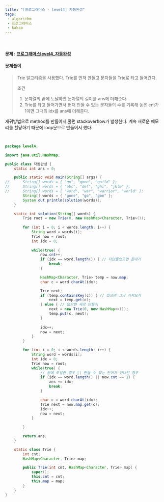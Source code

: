 ```yaml
---
title: "[프로그래머스 - level4] 자동완성"
tags:
 - algorithm
 - 프로그래머스
 - kakao
---
```




<br/>

#### 문제 : <a href="https://programmers.co.kr/learn/courses/30/lessons/17685">프로그래머스level4_자동완성</a>

#### 문제풀이

> Trie 알고리즘을 사용했다. Trie를 먼저 만들고 문자들을 Trie로 타고 들어간다. 
>
> 조건
>
> 1. 문자열의 끝에 도달하면 문자열의 길이를 ans에 더해준다.
> 2. Trie를 타고 들어가면서 현재 만들 수 있는 문자들의 수를 기록해 놓은 cnt가 1이면 그때의 idx를 ans에 더해준다.

재귀방법으로 method를 만들어서 풀면 stackoverflow가 발생한다. 계속 새로운 메모리를 할당하기 때문에 loop문으로 만들어서 했다.

<br/>

```java
package level4;

import java.util.HashMap;

public class 자동완성 {
	static int ans = 0;

	public static void main(String[] args) {
//		String[] words = { "go", "gone", "guild" };
//		String[] words = { "abc", "def", "ghi", "jklm" };
//		String[] words = { "word", "war", "warrior", "world" };
		String[] words = { "gone", "go", "gon" };
		System.out.println(solution(words));
	}

	static int solution(String[] words) {
		Trie root = new Trie(0, new HashMap<Character, Trie>());
		
		for (int i = 0; i < words.length; i++) {
			String word = words[i];
			Trie now = root;
			int idx = 0;
			
			while(true) {
				now.cnt++;
				if (idx == word.length()) { // 다만들었으면 끝내기
					break;
				}

				HashMap<Character, Trie> temp = now.map;
				char c = word.charAt(idx);

				Trie next;
				if (temp.containsKey(c)) { // 있으면 그냥 가져오기
					next = temp.get(c);
				} else { // 없으면 새로 만들기
					next = new Trie(0, new HashMap<>());
					temp.put(c, next);
				}
				
				idx++;
				now = next;
			}
		}

		for (int i = 0; i < words.length; i++) {
			String word = words[i];
			int idx = 0;
			Trie now = root;
			while(true) {
				// 끝에 도달한 경우 || 만들 수 있는 단어가 하나인 경우
				if (idx == word.length() || now.cnt == 1) {
					ans += idx;
					break;
				}

				char c = word.charAt(idx);
				Trie next = now.map.get(c);
				idx++;
				now = next;
			}
			
		}

		return ans;
	}

	static class Trie {
		int cnt;
		HashMap<Character, Trie> map;

		public Trie(int cnt, HashMap<Character, Trie> map) {
			super();
			this.cnt = cnt;
			this.map = map;
		}
	}
}

```

